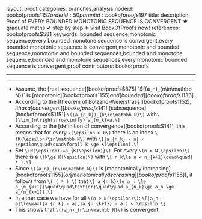 layout: proof
categories: branches,analysis
nodeid: bookofproofs$1157
orderid: 50
parentid: bookofproofs$197
title: 
description: Proof of EVERY BOUNDED MONOTONIC SEQUENCE IS CONVERGENT ★ graduate maths ✔ step by step ✚ visit BookOfProofs now!
references: bookofproofs$581
keywords: bounded sequence,monotonic sequence,every bounded monotone sequence is convergent,every bounded monotonic sequence is convergent,monotonic and bounded sequence,monotonic and bounded sequences,bounded and monotone sequence,bounded and monotone sequences,every monotonic bounded sequence is convergent,proof
contributors: bookofproofs

---


---

* Assume, the [real sequence][bookofproofs$875]  `$\((a_n)_{n\in\mathbb N}\)` is [monotonic][bookofproofs$1155] and [bounded][bookofproofs$1136].
* According to the [theorem of Bolzano-Weierstrass][bookofproofs$1152], it has a [convergent][bookofproofs$141] [subsequence][bookofproofs$1151] `\((a_{n_k})_{k\in\mathbb N}\)` with`\[\lim_{n\rightarrow\infty} a_{n_k}=a.\]`
* According to the [definition of convergence][bookofproofs$141], this means that for every `\(\epsilon > 0\)` there is an index `\(K(\epsilon)\in\mathbb N\)` with `\[|a_{n_k} - a| < \epsilon\quad\quad\forall k \ge K(\epsilon).\]`
* Set `\(N(\epsilon):=n_{K(\epsilon)}\)`. For every `\(n > N(\epsilon)\)` there is a `\(k\ge K(\epsilon)\)` with 
`\[ n_k\le n < n_{k+1}\quad\quad( * ).\]`
* Since `\((a_n)_{n\in\mathbb N}\)` is [monotonically increasing][bookofproofs$1155] (or [monotonically decreasing][bookofproofs$1155]), it follows from `\( ( * ) \)` that `\[ a_{n_k}\le a_n \le a_{n_{k+1}}\quad\quad\text{or}\quad\quad a_{n_k}\ge a_n \ge a_{n_{k+1}}.\]`
* In either case we have for all `\(n > N(\epsilon)\)`:
`\[|a_n - a|\le\max(|a_{n_k} - a|,|a_{n_{k+1}} - a|) < \epsilon.\]` 
* This shows that `\((a_n)_{n\in\mathbb N}\)` is convergent.
